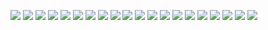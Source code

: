 [![](NasaConcept2.png)](https://github.com/ivop/rc-archive/raw/master/N/NasaConcept2.xex)
[![](nasa-earth-view.png)](https://github.com/ivop/rc-archive/raw/master/N/nasa-earth-view.xex)
[![](Natural.png)](https://github.com/ivop/rc-archive/raw/master/N/Natural.xex)
[![](NCC-1701.png)](https://github.com/ivop/rc-archive/raw/master/N/NCC-1701.xex)
[![](nebular2smincomplete4.png)](https://github.com/ivop/rc-archive/raw/master/N/nebular2smincomplete4.xex)
[![](NebulonFrigate2d.png)](https://github.com/ivop/rc-archive/raw/master/N/NebulonFrigate2d.xex)
[![](NebulonFrigate3.png)](https://github.com/ivop/rc-archive/raw/master/N/NebulonFrigate3.xex)
[![](Necromancer1.png)](https://github.com/ivop/rc-archive/raw/master/N/Necromancer1.xex)
[![](NecromancerA.png)](https://github.com/ivop/rc-archive/raw/master/N/NecromancerA.xex)
[![](Nefertiti-modern.png)](https://github.com/ivop/rc-archive/raw/master/N/Nefertiti-modern.xex)
[![](Nefertiti-new2.png)](https://github.com/ivop/rc-archive/raw/master/N/Nefertiti-new2.xex)
[![](Nefertiti-new.png)](https://github.com/ivop/rc-archive/raw/master/N/Nefertiti-new.xex)
[![](Nice.png)](https://github.com/ivop/rc-archive/raw/master/N/Nice.xex)
[![](nightmareonelmstreet.png)](https://github.com/ivop/rc-archive/raw/master/N/nightmareonelmstreet.xex)
[![](NorthernRetreat60d.png)](https://github.com/ivop/rc-archive/raw/master/N/NorthernRetreat60d.xex)
[![](NovemberMorningNTSC.png)](https://github.com/ivop/rc-archive/raw/master/N/NovemberMorningNTSC.xex)
[![](NovemberMorningPAL.png)](https://github.com/ivop/rc-archive/raw/master/N/NovemberMorningPAL.xex)
[![](NRKringlesDayOff.png)](https://github.com/ivop/rc-archive/raw/master/N/NRKringlesDayOff.xex)
[![](NRlighttroubles.png)](https://github.com/ivop/rc-archive/raw/master/N/NRlighttroubles.xex)
[![](NZ-Win28-Mpeak.png)](https://github.com/ivop/rc-archive/raw/master/N/NZ-Win28-Mpeak.xex)
